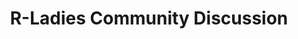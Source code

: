 ---
type: redirect
redirect: https://airtable.com/appkSMV6ogNQi8TFv/shr7KmgOENIlN5AfJ
title: "R-Ladies Community Discussion"
slug: /form/community-discussion
---